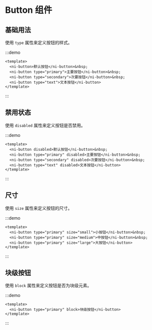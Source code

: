 # Button 组件

## 基础用法

使用 `type` 属性来定义按钮的样式。

:::demo
```vue
<template>
  <ni-button>默认按钮</ni-button>&nbsp;
  <ni-button type="primary">主要按钮</ni-button>&nbsp;
  <ni-button type="secondary">次要按钮</ni-button>&nbsp;
  <ni-button type="text">文本按钮</ni-button>
</template>
```
:::

## 禁用状态

使用 `disabled` 属性来定义按钮是否禁用。

:::demo
```vue
<template>
  <ni-button disabled>默认按钮</ni-button>&nbsp;
  <ni-button type="primary" disabled>主要按钮</ni-button>&nbsp;
  <ni-button type="secondary" disabled>次要按钮</ni-button>&nbsp;
  <ni-button type="text" disabled>文本按钮</ni-button>
</template>
```
:::

## 尺寸

使用 `size` 属性来定义按钮的尺寸。

:::demo
```vue
<template>
  <ni-button type="primary" size="small">小按钮</ni-button>&nbsp;
  <ni-button type="primary" size="medium">中按钮</ni-button>&nbsp;
  <ni-button type="primary" size="large">大按钮</ni-button>
</template>
```
:::

## 块级按钮

使用 `block` 属性来定义按钮是否为块级元素。

:::demo
```vue
<template>
  <ni-button type="primary" block>块级按钮</ni-button>
</template>
```
:::
